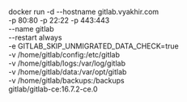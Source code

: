 docker run -d --hostname gitlab.vyakhir.com \
-p 80:80 -p 22:22 -p 443:443 \
--name gitlab \
--restart always \
-e GITLAB_SKIP_UNMIGRATED_DATA_CHECK=true \
-v /home/gitlab/config:/etc/gitlab \
-v /home/gitlab/logs:/var/log/gitlab \
-v /home/gitlab/data:/var/opt/gitlab \
-v /home/gitlab/backups:/backups \
gitlab/gitlab-ce:16.7.2-ce.0
